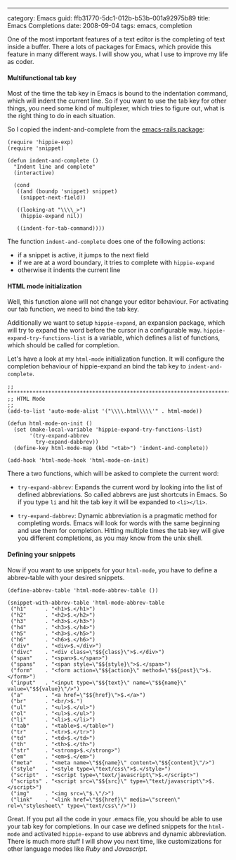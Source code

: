 --- 
category: Emacs
guid: ffb31770-5dc1-012b-b53b-001a92975b89
title: Emacs Completions
date: 2008-09-04
tags: emacs, completion

One of the most important features of a text editor is the completing
of text inside a buffer. There a lots of packages for Emacs, which
provide this feature in many different ways. I will show you, what I
use to improve my life as coder.

<div id="emacs-completion" class="swfobject"></div>

#### Multifunctional tab key

Most of the time the tab key in Emacs is bound to the indentation
command, which will indent the current line. So if you want to use the
tab key for other things, you need some kind of multiplexer, which
tries to figure out, what is the right thing to do in each situation.

So I copied the indent-and-complete from the [emacs-rails package][1]:

    (require 'hippie-exp)
    (require 'snippet)
    
    (defun indent-and-complete ()
      "Indent line and complete"
      (interactive)
    
      (cond
       ((and (boundp 'snippet) snippet)
        (snippet-next-field))
    
       ((looking-at "\\\\_>")
        (hippie-expand nil))
    
       ((indent-for-tab-command))))

The function `indent-and-complete` does one of the following actions:

* if a snippet is active, it jumps to the next field
* if we are at a word boundary, it tries to complete with `hippie-expand`
* otherwise it indents the current line


#### HTML mode initialization

Well, this function alone will not change your editor behaviour. For
activating our tab function, we need to bind the tab key.

Additionally we want to setup `hippie-expand`, an expansion package,
which will try to expand the word before the cursor in a configurable
way. `hippie-expand-try-functions-list` is a variable, which defines a
list of functions, which should be called for completion.

Let's have a look at my `html-mode` initialization function. It will configure
the completion behaviour of hippie-expand an bind the tab key to `indent-and-complete`.

    ;; ********************************************************************************
    ;; HTML Mode
    ;;
    (add-to-list 'auto-mode-alist '("\\\\.html\\\\'" . html-mode))
    
    (defun html-mode-on-init ()
      (set (make-local-variable 'hippie-expand-try-functions-list)
           '(try-expand-abbrev
    	     try-expand-dabbrev))
      (define-key html-mode-map (kbd "<tab>") 'indent-and-complete))
    
    (add-hook 'html-mode-hook 'html-mode-on-init)    

There a two functions, which will be asked to complete the current word:

* `try-expand-abbrev`: Expands the current word by looking into the
  list of defined abbreviations. So called abbrevs are just shortcuts
  in Emacs. So if you type `li` and hit the tab key it will be
  expanded to `<li></li>`.

* `try-expand-dabbrev`: Dynamic abbreviation is a pragmatic method for
  completing words. Emacs will look for words with the same beginning
  and use them for completion. Hitting multiple times the tab key will
  give you different completions, as you may know from the unix shell.


#### Defining your snippets

Now if you want to use snippets for your `html-mode`, you have to
define a abbrev-table with your desired snippets. 

    (define-abbrev-table 'html-mode-abbrev-table ())
    
    (snippet-with-abbrev-table 'html-mode-abbrev-table 
     ("h1"      . "<h1>$.</h1>")
     ("h2"      . "<h2>$.</h2>")
     ("h3"      . "<h3>$.</h3>")
     ("h4"      . "<h3>$.</h4>")
     ("h5"      . "<h3>$.</h5>")
     ("h6"      . "<h6>$.</h6>")
     ("div"     . "<div>$.</div>")
     ("divc"    . "<div class=\"$${class}\">$.</div>")
     ("span"    . "<span>$.</span>")
     ("spans"   . "<span style=\"$${style}\">$.</span>")
     ("form"    . "<form action=\"$${action}\" method=\"$${post}\">$.</form>")
     ("input"   . "<input type=\"$${text}\" name=\"$${name}\" value=\"$${value}\"/>")
     ("a"       . "<a href=\"$${href}\">$.</a>")
     ("br"      . "<br/>$.")
     ("ul"      . "<ul>$.</ul>")
     ("ol"      . "<ul>$.</ul>")
     ("li"      . "<li>$.</li>")
     ("tab"     . "<table>$.</table>")
     ("tr"      . "<tr>$.</tr>")
     ("td"      . "<td>$.</td>")
     ("th"      . "<th>$.</th>")
     ("str"     . "<strong>$.</strong>")
     ("em"      . "<em>$.</em>")
     ("meta"    . "<meta name=\"$${name}\" content=\"$${content}\"/>")
     ("style"   . "<style type=\"text/css\">$.</style>")
     ("script"  . "<script type=\"text/javascript\">$.</script>")
     ("scripts" . "<script src=\"$${src}\" type=\"text/javascript\">$.</script>")
     ("img"     . "<img src=\"$.\"/>")
     ("link"    . "<link href=\"$${href}\" media=\"screen\" rel=\"stylesheet\" type=\"text/css\"/>"))
	
Great. If you put all the code in your .emacs file, you should be able
to use your tab key for completions. In our case we defined snippets
for the `html-mode` and activated `hippie-expand` to use abbrevs and
dynamic abbreviation. There is much more stuff I will show you next
time, like customizations for other language modes like _Ruby_ and
_Javascript_.

    

[1]: http://dima-exe.ru/rails-on-emacs  "Emacs Rails package"

